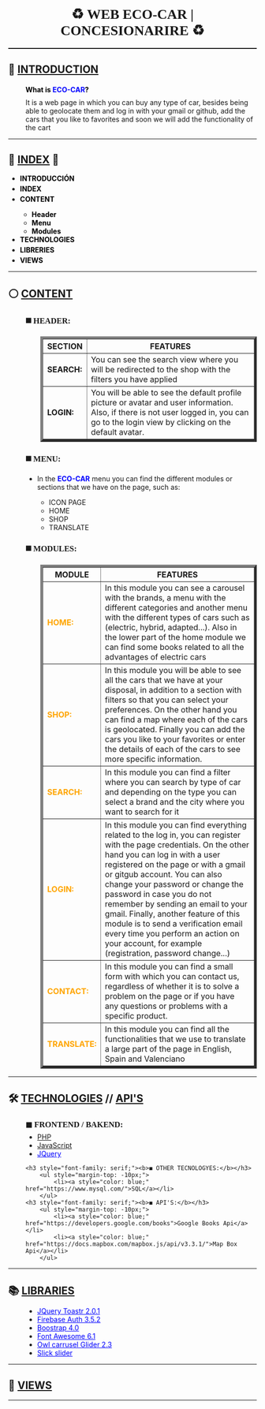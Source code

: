 <h1 style="text-align: center;font-family: fantasy; ">​​♻️​​ WEB ECO-CAR | CONCESIONARIRE ​​​♻️​​​</h1>
<hr style="height: 2px; color:white;">
<h2 id="index">🔗​ <u>INTRODUCTION</u></h2>
<div style="margin-left: 35px;">
    <h4><a style="text-decoration: none; color:black"
            href="https://github.com/Vicent29/Framework_Concessionaire_PHP_OO_MVC_jQuery.git">What is <b
                style="color:blue;">ECO-CAR</b>?</a></h4>
    <p style="margin-top: -10px;">It is a web page in which you can buy any type of car, besides being able to geolocate
        them and log in with your gmail or github, add the cars that you like to favorites and soon we will add the
        functionality of the cart</p>
</div>
<hr>
<h2 id="index">📌 <u>INDEX</u> 📌</h2>
<div>
    <ul>
        <li style="margin-bottom: 4px;"><b><a style="text-decoration: none; color:black"
                    href="#index">INTRODUCCIÓN</a></b></li>
        <li style="margin-bottom: 4px;"><b><a style="text-decoration: none; color:black" href="#index">INDEX</a></b>
        </li>
        <li style="margin-bottom: 4px;"><b><a style="text-decoration: none; color:black" href="#index">CONTENT</a></b>
        </li>
        <ul>
            <li><b><a style="text-decoration: none; color:black" href="#header">Header</a></b></li>
            <li><b><a style="text-decoration: none; color:black" href="#menu">Menu</a></b></li>
            <li><b><a style="text-decoration: none; color:black" href="#modules">Modules</a></b></li>
        </ul>
        <li style="margin-bottom: 4px;"><b><a style="text-decoration: none; color:black"
                    href="#tech">TECHNOLOGIES</a></b></li>
        <li style="margin-bottom: 4px;"><b><a style="text-decoration: none; color:black" href="#lib">LIBRERIES</a></b>
        </li>
        <li style="margin-bottom: 4px;"><b><a style="text-decoration: none; color:black" href="#views">VIEWS</a></b>
        </li>
    </ul>
</div>
<hr>
<h2 id="index">⚪ <u>CONTENT</u></h2>
<div style="margin-left: 35px;">
    <h3 id="header" style="font-family: serif;"><b>◼️​ HEADER:</b></h3>
        <div style="margin-left: 30px;">
            <table border="5" style="border-collapse: collapse;">
                <tr>
                    <th>SECTION</th>
                    <th>FEATURES</th>
                </tr>
                <tr>
                    <td><b>SEARCH:</b></td>    
                    <td>You can see the search view where you will be redirected to the shop with the filters you have applied</td>
                </tr>
                <tr>
                    <td><b>LOGIN:</b></td>
                    <td>
                        You will be able to see the default profile picture or avatar and user information. Also, if there is not user logged in, you can go to the login view by clicking on the default avatar.</td>
                </tr>
            </table>
        </div>
    <h3 id="menu" style="font-family: serif;"><b>◼️​ MENU:</b></h3>
        <div>
            <ul>
                <li>In the <b style="color:blue;">ECO-CAR</b> menu you can find the different modules or sections that we have on the page, such as:</li> 
                <ul>
                    <li>ICON PAGE</li>
                    <li>HOME</li>
                    <li>SHOP</li>
                    <li>TRANSLATE</li>
                </ul>
            </ul>
        </div>
    <h3 id="modules" style="font-family: serif;"><b>◼️​ MODULES:</b></h3>
    <div style="margin-left: 30px;">
        <table border="5" style="border-collapse: collapse;">
            <tr>
                <th>MODULE</th>
                <th>FEATURES</th>
            </tr>
            <tr>
                <td style="color: orange;"><b>HOME:</b></td> 
                <td>In this module you can see a carousel with the brands, a menu with the different categories and another menu with the different types of cars such as (electric, hybrid, adapted...). Also in the lower part of the home module we can find some books related to all the advantages of electric cars</td>
            </tr>
            <tr>
                <td style="color: orange;"><b>SHOP:</b></td> 
                <td>In this module you will be able to see all the cars that we have at your disposal, in addition to a section with filters so that you can select your preferences. On the other hand you can find a map where each of the cars is geolocated. Finally you can add the cars you like to your favorites or enter the details of each of the cars to see more specific information.</td>
            </tr>
            <tr>
                <td style="color: orange;"><b>SEARCH:</b></td> 
                <td>In this module you can find a filter where you can search by type of car and depending on the type you can select a brand and the city where you want to search for it</td>
            </tr>
            <tr>
                <td style="color: orange;"><b>LOGIN:</b></td> 
                <td>In this module you can find everything related to the log in, you can register with the page credentials. On the other hand you can log in with a user registered on the page or with a gmail or gitgub account. You can also change your password or change the password in case you do not remember by sending an email to your gmail. Finally, another feature of this module is to send a verification email every time you perform an action on your account, for example (registration, password change...)</td>
            </tr>
            <tr>
                <td style="color: orange;"><b>CONTACT:</b></td> 
                <td>In this module you can find a small form with which you can contact us, regardless of whether it is to solve a problem on the page or if you have any questions or problems with a specific product.</td>
            </tr>
            <tr>
                <td style="color: orange;"><b>TRANSLATE:</b></td> 
                <td>In this module you can find all the functionalities that we use to translate a large part of the page in English, Spain and Valenciano</td>
            </tr>
        </table>
    </div>
</div>
<hr>
<h2 id="tech">🛠️ <u>TECHNOLOGIES</u> <b>//</b> <u>API'S</u></h2>
<div style="margin-left: 35px;">
    <h3 style="font-family: serif;"><b>◼​ FRONTEND / BAKEND:</b></h3>
        <ul style="margin-top: -10px;">
            <li><a href="https://www.php.net/">PHP</a></li>
            <li><a href="https://developer.mozilla.org/es/docs/Web/JavaScript">JavaScript</a></li>
            <li><a style="color: blue;" href="https://jquery.com/">JQuery</a></li>
        </ul>

    <h3 style="font-family: serif;"><b>◼️​ OTHER TECNOLOGYES:</b></h3>
        <ul style="margin-top: -10px;"> 
            <li><a style="color: blue;" href="https://www.mysql.com/">SQL</a></li>
        </ul>
    <h3 style="font-family: serif;"><b>◼️​ API'S:</b></h3>
        <ul style="margin-top: -10px;">
            <li><a style="color: blue;" href="https://developers.google.com/books">Google Books Api</a></li>
            <li><a style="color: blue;" href="https://docs.mapbox.com/mapbox.js/api/v3.3.1/">Map Box Api</a></li>
        </ul>
    

</div>
<hr>
<h2 id="lib">📚 <u>LIBRARIES</u></h2>
<div style="margin-left: 35px;">
    <ul style="margin-top: -5px;">
        <li><a style="color: blue;" href="https://cdnout.com/cdn/toastr.js@2.1.1/">JQuery Toastr 2.0.1</a></li>
        <li><a style="color: blue;" href="https://console.firebase.google.com/">Firebase Auth 3.5.2</a></li>
        <li><a style="color: blue;" href="https://getbootstrap.com/docs/4.0/">Boostrap 4.0</a></li>
        <li><a style="color: blue;" href="https://fontawesome.com/">Font Awesome 6.1</a></li>
        <li><a style="color: blue;" href="https://owlcarousel2.github.io/OwlCarousel2/">Owl carrusel Glider 2.3</a></li>
        <li><a style="color: blue;" href="https://kenwheeler.github.io/slick/">Slick slider</a></li>
    </ul>
</div>
<hr>
<h2 id="views">👀 <u>VIEWS</u></h2>
<div style="margin-left: 35px;">

</div>
<hr>